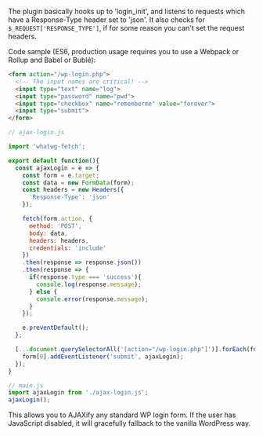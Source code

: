 The plugin basically hooks up to 'login_init', and listens to requests which have a Response-Type header set to 'json'. It also checks for `$_REQUEST['RESPONSE_TYPE']`, if for some reason you can't set the request headers.

Code sample (ES6, production usage requires you to use a Webpack or Rollup and Babel or Bublé): 

```html
<form action="/wp-login.php">
  <!-- The input names are critical! -->
  <input type="text" name="log">
  <input type="password" name="pwd">
  <input type="checkbox" name="rememberme" value="forever">
  <input type="submit">
</form>
```

```javascript
// ajax-login.js

import 'whatwg-fetch';

export default function(){
  const ajaxLogin = e => {
    const form = e.target;
    const data = new FormData(form);
    const headers = new Headers({
      'Response-Type': 'json'
    });

    fetch(form.action, {
      method: 'POST',
      body: data,
      headers: headers,
      credentials: 'include'
    })
    .then(response => response.json())
    .then(response => {
      if(response.type === 'success'){
        console.log(response.message);
      } else {
        console.error(response.message);
      }
    });

    e.preventDefault();
  };

  [...document.querySelectorAll('[action="/wp-login.php"]')].forEach(form => {
    form[0].addEventListener('submit', ajaxLogin);
  });
}

```

```javascript
// main.js
import ajaxLogin from './ajax-login.js';
ajaxLogin();
```

This allows you to AJAXify any standard WP login form. If the user has JavaScript disabled, it will gracefully fallback to the vanilla WordPress way.
